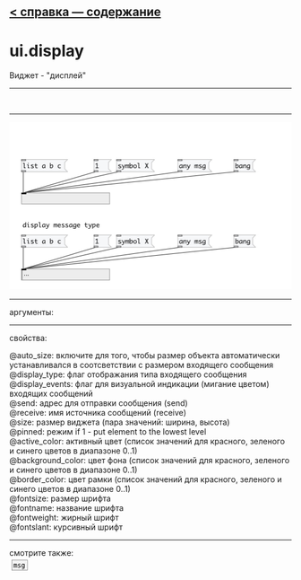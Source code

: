 [< справка — содержание](index.html)
---

# ui.display


Виджет - &#34;дисплей&#34;

---

<br>


---


![example](examples/ui.display-example.jpg)

---
аргументы:


---
свойства:

@auto_size: включите для того, чтобы размер объекта автоматически устанавливался в соотсветствии с размером входящего сообщения<br>
@display_type: флаг отображания типа входящего сообщения<br>
@display_events: флаг для визуальной индикации (мигание цветом) входящих сообщений<br>
@send: адрес для отправки сообщения (send)<br>
@receive: имя источника сообщений (receive)<br>
@size: размер виджета (пара значений: ширина, высота)<br>
@pinned: режим  if 1 - put element
            to the lowest level<br>
@active_color: активный цвет (список значений для красного, зеленого и синего цветов в диапазоне 0..1)<br>
@background_color: цвет фона (список значений для красного, зеленого и синего цветов в диапазоне 0..1)<br>
@border_color: цвет рамки (список значений для красного, зеленого и синего цветов в диапазоне 0..1)<br>
@fontsize: 
            размер шрифта<br>
@fontname: название шрифта<br>
@fontweight: жирный шрифт<br>
@fontslant: курсивный шрифт<br>

---
смотрите также:<br>
[![msg](img/object_msg.png)](msg.html)

